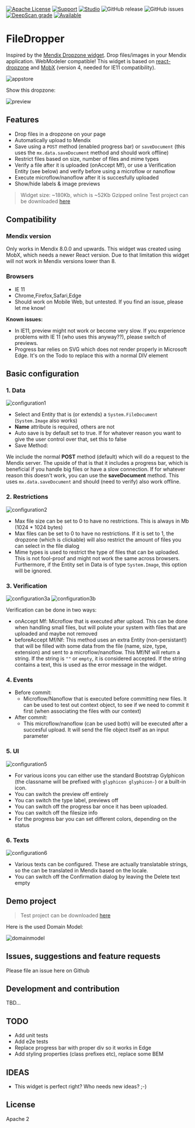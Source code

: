 [![Apache License](https://img.shields.io/badge/license-Apache%202.0-orange.svg)](http://www.apache.org/licenses/LICENSE-2.0)
[![Support](https://img.shields.io/badge/Support-Community%20(no%20active%20support)-orange.svg)](https://docs.mendix.com/developerportal/app-store/app-store-content-support)
[![Studio](https://img.shields.io/badge/Studio%20version-8.0%2B-blue.svg)](https://appstore.home.mendix.com/link/modeler/)
![GitHub release](https://img.shields.io/github/release/mendixlabs/mendix-file-dropper)
![GitHub issues](https://img.shields.io/github/issues/mendixlabs/mendix-file-dropper)
[![DeepScan grade](https://deepscan.io/api/teams/7221/projects/9412/branches/122227/badge/grade.svg)](https://deepscan.io/dashboard#view=project&tid=7221&pid=9412&bid=122227)
[![Available](https://img.shields.io/badge/Test%20Project-available-green.svg)](https://github.com/mendixlabs/widget-test-projects)

# FileDropper

Inspired by the [Mendix Dropzone widget](https://appstore.home.mendix.com/link/app/916/). Drop files/images in your Mendix application. WebModeler compatible! This widget is based on [react-dropzone](https://github.com/react-dropzone/react-dropzone) and [MobX](https://github.com/mobxjs/mobx) (version 4, needed for IE11 compatibility).

![appstore](/assets/AppStoreIcon.png)

Show this dropzone:

![preview](/assets/screenshot.png)

## Features

- Drop files in a dropzone on your page
- Automatically upload to Mendix
- Save using a `POST` method (enabled progress bar) or `saveDocument` (this uses the `mx.data.saveDocument` method and should work offline)
- Restrict files based on size, number of files and mime types
- Verify a file after it is uploaded (onAccept Mf), or use a Verification Entity (see below) and verify before using a microflow or nanoflow
- Execute microflow/nanoflow after it is succesfully uploaded
- Show/hide labels & image previews

> Widget size: ~180Kb, which is ~52Kb Gzipped online
> Test project can be downloaded [here](https://github.com/JelteMX/widget-test-projects#file-dropper)

## Compatibility

### Mendix version

Only works in Mendix 8.0.0 and upwards. This widget was created using MobX, which needs a newer React version. Due to that limitation this widget will not work in Mendix versions lower than 8.

### Browsers

- IE 11
- Chrome,Firefox,Safari,Edge
- Should work on Mobile Web, but untested. If you find an issue, please let me know!

**Known issues:**

- In IE11, preview might not work or become very slow. If you experience problems with IE 11 (who uses this anyway??), please switch of previews.
- Progress bar relies on SVG which does not render properly in Microsoft Edge. It's on the Todo to replace this with a normal DIV element

## Basic configuration

### 1. Data

![configuration1](/assets/configuration1.png)

- Select and Entity that is (or extends) a `System.FileDocument` (`System.Image` also works)
- **Name** attribute is required, others are not
- Auto save is by default set to true. If for whatever reason you want to give the user control over that, set this to false
- Save Method:

We include the normal **POST** method (default) which will do a request to the Mendix server. The upside of that is that it includes a progress bar, which is beneficial if you handle big files or have a slow connection. If for whatever reason this doesn't work, you can use the **saveDocument** method. This uses `mx.data.saveDocument` and should (need to verify) also work offline.

### 2. Restrictions

![configuration2](/assets/configuration2.png)

- Max file size can be set to 0 to have no restrictions. This is always in Mb (1024 * 1024 bytes)
- Max files can be set to 0 to have no restrictions. If it is set to 1, the dropzone (which is clickable) will also restrict the amount of files you can select in the file dialog
- Mime types is used to restrict the type of files that can be uploaded. This is not fool-proof and might not work the same across browsers. Furthermore, if the Entity set in Data is of type `System.Image`, this option will be ignored.

### 3. Verification

![configuration3a](/assets/configuration3a.png)
![configuration3b](/assets/configuration3b.png)

Verification can be done in two ways:

- onAccept Mf: Microflow that is executed after upload. This can be done when handling small files, but will polute your system with files that are uploaded and maybe not removed
- beforeAccept Mf/Nf: This method uses an extra Entity (non-persistant!) that will be filled with some data from the file (name, size, type, extension) and sent to a microflow/nanoflow. This Mf/Nf will return a string. If the string is `""` or `empty`, it is considered accepted. If the string contains a text, this is used as the error message in the widget.

### 4. Events

- Before commit:
  - Microflow/Nanoflow that is executed before committing new files. It can be used to test out context object, to see if we need to commit it first (when associating the files with our context)
- After commit:
  - This microflow/nanoflow (can be used both) will be executed after a succesful upload. It will send the file object itself as an input parameter

### 5. UI

![configuration5](/assets/configuration5.png)

- For various icons you can either use the standard Bootstrap Gylphicon (the classname will be prefixed with `glyphicon glyphicon-`) or a built-in icon.
- You can switch the preview off entirely
- You can switch the type label, previews off
- You can switch off the progress bar once it has been uploaded.
- You can switch off the filesize info
- For the progress bar you can set different colors, depending on the status

### 6. Texts

![configuration6](/assets/configuration6.png)

- Various texts can be configured. These are actually translatable strings, so the can be translated in Mendix based on the locale.
- You can switch off the Confirmation dialog by leaving the Delete text empty

## Demo project

> Test project can be downloaded [here](https://github.com/mendixlabs/widget-test-projects#file-dropper)

Here is the used Domain Model:

![domainmodel](/assets/domain-model.png)

## Issues, suggestions and feature requests

Please file an issue here on Github

## Development and contribution

TBD...

## TODO

- Add unit tests
- Add e2e tests
- Replace progress bar with proper div so it works in Edge
- Add styling properties (class prefixes etc), replace some BEM

## IDEAS

- This widget is perfect right? Who needs new ideas? ;-)

## License

Apache 2
